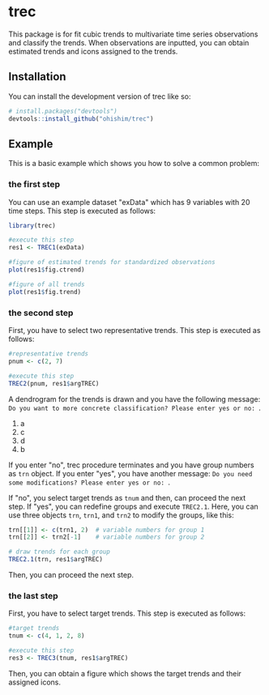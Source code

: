 
# trec

<!-- badges: start -->
<!-- badges: end -->

This package is for fit cubic trends to multivariate time series observations and classify the trends.
When observations are inputted, you can obtain estimated trends and icons assigned to the trends.

## Installation

You can install the development version of trec like so:

``` r
# install.packages("devtools")
devtools::install_github("ohishim/trec")
```

## Example

This is a basic example which shows you how to solve a common problem:

### the first step

You can use an example dataset "exData" which has 9 variables with 20 time steps.
This step is executed as follows:

``` r
library(trec)

#execute this step
res1 <- TREC1(exData)

#figure of estimated trends for standardized observations
plot(res1$fig.ctrend)

#figure of all trends
plot(res1$fig.trend)
```

### the second step

First, you have to select two representative trends.
This step is executed as follows:

``` r
#representative trends
pnum <- c(2, 7)

#execute this step
TREC2(pnum, res1$argTREC)
```

A dendrogram for the trends is drawn and you have the following message:  
`Do you want to more concrete classification? Please enter yes or no: `.  


1. a
  1. c
  1. d
1. b


If you enter "no", trec procedure terminates and you have group numbers as `trn` object.
If you enter "yes", you have another message: 
`Do you need some modifications? Please enter yes or no: `.  

If "no", you select target trends as `tnum` and then, can proceed the next step.
If "yes", you can redefine groups and execute `TREC2.1`.
Here, you can use three objects `trn`, `trn1`, and `trn2` to modify the groups, like this:

``` r
trn[[1]] <- c(trn1, 2)  # variable numbers for group 1
trn[[2]] <- trn2[-1]    # variable numbers for group 2

# draw trends for each group
TREC2.1(trn, res1$argTREC)
```

Then, you can proceed the next step.

### the last step

First, you have to select target trends.
This step is executed as follows:

``` r
#target trends
tnum <- c(4, 1, 2, 8)

#execute this step
res3 <- TREC3(tnum, res1$argTREC)
```

Then, you can obtain a figure which shows the target trends and their assigned icons.
